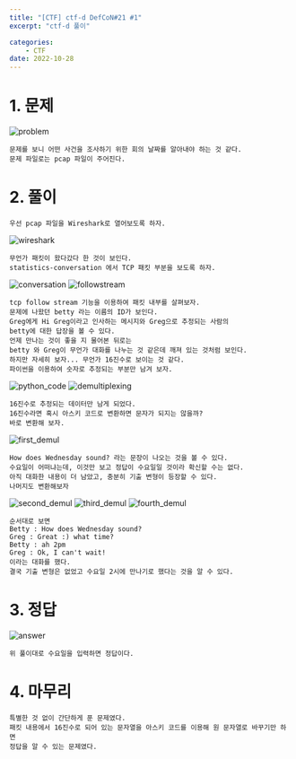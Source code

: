 ```yaml
---
title: "[CTF] ctf-d DefCoN#21 #1"
excerpt: "ctf-d 풀이"

categories:
    - CTF
date: 2022-10-28
---
```


# 1. 문제

![problem](/img/network1-1.JPG)

    문제를 보니 어떤 사건을 조사하기 위한 회의 날짜를 알아내야 하는 것 같다.
    문제 파일로는 pcap 파일이 주어진다.

# 2. 풀이

    우선 pcap 파일을 Wireshark로 열어보도록 하자.
![wireshark](/img/network1-2.JPG)

    무언가 패킷이 왔다갔다 한 것이 보인다.
    statistics-conversation 에서 TCP 패킷 부분을 보도록 하자.
![conversation](/img/network1-3.JPG)
![followstream](/img/network1-4.JPG)

    tcp follow stream 기능을 이용하여 패킷 내부를 살펴보자.
    문제에 나왔던 betty 라는 이름의 ID가 보인다.
    Greg에게 Hi Greg이라고 인사하는 메시지와 Greg으로 추정되는 사람의
    betty에 대한 답장을 볼 수 있다.
    언제 만나는 것이 좋을 지 물어본 뒤로는 
    betty 와 Greg이 무언가 대화를 나누는 것 같은데 깨져 있는 것처럼 보인다.
    하지만 자세히 보자... 무언가 16진수로 보이는 것 같다.
    파이썬을 이용하여 숫자로 추정되는 부분만 남겨 보자.
![python_code](/img/network1-5.JPG)
![demultiplexing](/img/network1-6.JPG)

    16진수로 추정되는 데이터만 남게 되었다.
    16진수라면 혹시 아스키 코드로 변환하면 문자가 되지는 않을까?
    바로 변환해 보자.
![first_demul](/img/network1-7.JPG)

    How does Wednesday sound? 라는 문장이 나오는 것을 볼 수 있다.
    수요일이 어떠냐는데, 이것만 보고 정답이 수요일일 것이라 확신할 수는 없다.
    아직 대화한 내용이 더 남았고, 충분히 기출 변형이 등장할 수 있다.
    나머지도 변환해보자
![second_demul](/img/network1-8.JPG)
![third_demul](/img/network1-9.JPG)
![fourth_demul](/img/network1-10.JPG)

    순서대로 보면
    Betty : How does Wednesday sound?
    Greg : Great :) what time?
    Betty : ah 2pm
    Greg : Ok, I can't wait!
    이라는 대화를 했다.
    결국 기출 변형은 없었고 수요일 2시에 만나기로 했다는 것을 알 수 있다.

# 3. 정답

![answer](/img/network1-11.JPG)

    위 풀이대로 수요일을 입력하면 정답이다.

# 4. 마무리

    특별한 것 없이 간단하게 푼 문제였다.
    패킷 내용에서 16진수로 되어 있는 문자열을 아스키 코드를 이용해 원 문자열로 바꾸기만 하면
    정답을 알 수 있는 문제였다.